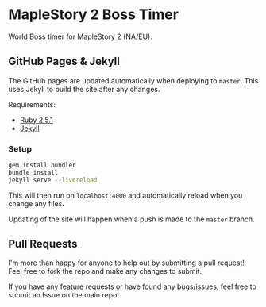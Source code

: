 # MapleStory 2 Boss Timer

World Boss timer for MapleStory 2 (NA/EU).

## GitHub Pages & Jekyll

The GitHub pages are updated automatically when deploying to `master`. This uses Jekyll to build the site after any changes.

Requirements:

- [Ruby 2.5.1](https://www.ruby-lang.org/en/downloads/)
- [Jekyll](https://jekyllrb.com/)

### Setup

```bash
gem install bundler
bundle install
jekyll serve --livereload
```

This will then run on `localhost:4000` and automatically reload when you change any files.

Updating of the site will happen when a push is made to the `master` branch.

## Pull Requests

I'm more than happy for anyone to help out by submitting a pull request! Feel free to fork the repo and make any changes to submit.

If you have any feature requests or have found any bugs/issues, feel free to submit an Issue on the main repo.
